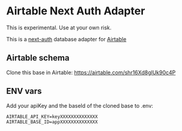 # Airtable Next Auth Adapter

This is experimental. Use at your own risk.

This is a [next-auth](https://next-auth.js.org/) database adapter for [Airtable](https://airtable.com)

## Airtable schema

Clone this base in Airtable: https://airtable.com/shr16Xd8glUk90c4P

## ENV vars

Add your apiKey and the baseId of the cloned base to .env:

```
AIRTABLE_API_KEY=keyXXXXXXXXXXXXXX
AIRTABLE_BASE_ID=appXXXXXXXXXXXXXX
```

